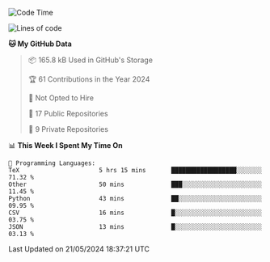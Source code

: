 <!--START_SECTION:waka-->
![Code Time](http://img.shields.io/badge/Code%20Time-913%20hrs%2031%20mins-blue)

![Lines of code](https://img.shields.io/badge/From%20Hello%20World%20I%27ve%20Written-208.7%20thousand%20lines%20of%20code-blue)

**🐱 My GitHub Data** 

> 📦 165.8 kB Used in GitHub's Storage 
 > 
> 🏆 61 Contributions in the Year 2024
 > 
> 🚫 Not Opted to Hire
 > 
> 📜 17 Public Repositories 
 > 
> 🔑 9 Private Repositories 
 > 
📊 **This Week I Spent My Time On** 

```text
💬 Programming Languages: 
TeX                      5 hrs 15 mins       ██████████████████░░░░░░░   71.32 % 
Other                    50 mins             ███░░░░░░░░░░░░░░░░░░░░░░   11.45 % 
Python                   43 mins             ██░░░░░░░░░░░░░░░░░░░░░░░   09.95 % 
CSV                      16 mins             █░░░░░░░░░░░░░░░░░░░░░░░░   03.75 % 
JSON                     13 mins             █░░░░░░░░░░░░░░░░░░░░░░░░   03.13 % 
```


 Last Updated on 21/05/2024 18:37:21 UTC
<!--END_SECTION:waka-->
